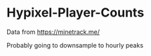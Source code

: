 # Hypixel-Player-Counts

Data from https://minetrack.me/

Probably going to downsample to hourly peaks
